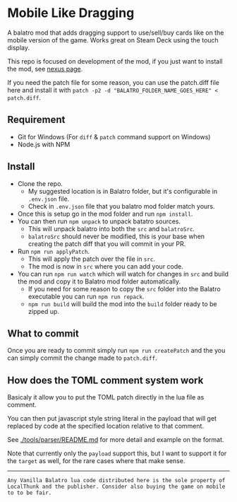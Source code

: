 # Mobile Like Dragging

A balatro mod that adds dragging support to use/sell/buy cards like on the mobile version of the game. Works great on Steam Deck using the touch display.

This repo is focused on development of the mod, if you just want to install the mod, see [nexus page](https://www.nexusmods.com/balatro/mods/133?tab=description).

If you need the patch file for some reason, you can use the patch.diff file here and install it with `patch -p2 -d "BALATRO_FOLDER_NAME_GOES_HERE" < patch.diff`.

## Requirement

- Git for Windows (For `diff` & `patch` command support on Windows)
- Node.js with NPM

## Install

- Clone the repo.
  - My suggested location is in Balatro folder, but it's configurable in `.env.json` file.
  - Check in `.env.json` file that you balatro mod folder match yours.
- Once this is setup go in the mod folder and run `npm install`.
- You can then run `npm unpack` to unpack batatro sources.
  - This will unpack balatro into both the `src` and `balatroSrc`.
  - `balatroSrc` should never be modified, this is your base when creating the patch diff that you will commit in your PR.
- Run `npm run applyPatch`.
  - This will apply the patch over the file in `src`.
  - The mod is now in `src` where you can add your code.
- You can run `npm run watch` which will watch for changes in `src` and build the mod and copy it to Balatro mod folder automatically.
  - If you need for some reason to copy the `src` folder into the Balatro executable you can run `npm run repack`.
  - `npm run build` will build the mod into the `build` folder ready to be zipped up.

## What to commit

Once you are ready to commit simply run `npm run createPatch` and the you can simply commit the change made to `patch.diff`.

## How does the TOML comment system work

Basicaly it allow you to put the TOML patch directly in the lua file as comment.

You can then put javascript style string literal in the payload that will get replaced by code at the specified location relative to that comment.

See [./tools/parser/README.md](./tools/parser/README.md) for more detail and example on the format.

Note that currently only the `payload` support this, but I want to support it for the `target` as well, for the rare cases where that make sense.

-----------

`Any Vanilla Balatro lua code distributed here is the sole property of LocalThunk and the publisher. Consider also buying the game on mobile to to be fair.`
